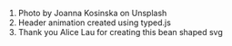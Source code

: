 1. Photo by Joanna Kosinska on Unsplash
2. Header animation created using typed.js
3. Thank you Alice Lau for creating this bean shaped svg